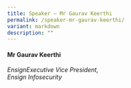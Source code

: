 ```yaml
---
title: Speaker – Mr Gaurav Keerthi
permalink: /speaker-mr-gaurav-keerthi/
variant: markdown
description: ""
---
```

#### **Mr Gaurav Keerthi**

*EnsignExecutive Vice President, <br> Ensign Infosecurity*